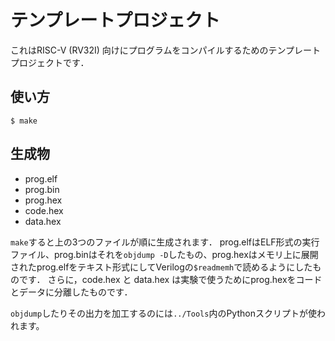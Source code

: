 # テンプレートプロジェクト
これはRISC-V (RV32I) 向けにプログラムをコンパイルするためのテンプレートプロジェクトです．

## 使い方
```
$ make
```

## 生成物
- prog.elf
- prog.bin
- prog.hex
- code.hex
- data.hex

`make`すると上の3つのファイルが順に生成されます．
prog.elfはELF形式の実行ファイル、prog.binはそれを`objdump -D`したもの、prog.hexはメモリ上に展開されたprog.elfをテキスト形式にしてVerilogの`$readmemh`で読めるようにしたものです．
さらに，code.hex と data.hex は実験で使うためにprog.hexをコードとデータに分離したものです．

`objdump`したりその出力を加工するのには`../Tools`内のPythonスクリプトが使われます。